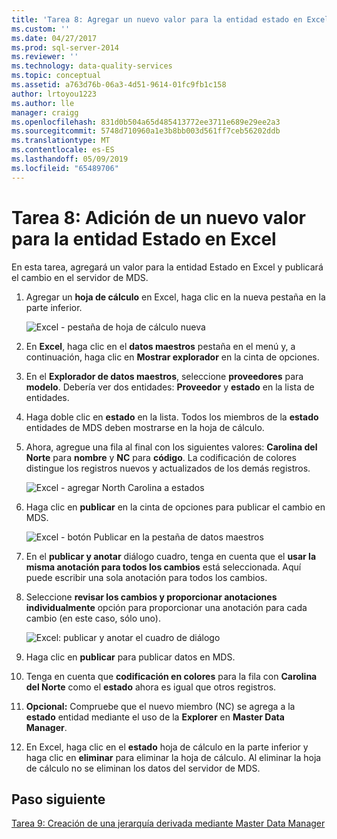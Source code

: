 ```yaml
---
title: 'Tarea 8: Agregar un nuevo valor para la entidad estado en Excel | Microsoft Docs'
ms.custom: ''
ms.date: 04/27/2017
ms.prod: sql-server-2014
ms.reviewer: ''
ms.technology: data-quality-services
ms.topic: conceptual
ms.assetid: a763d76b-06a3-4d51-9614-01fc9fb1c158
author: lrtoyou1223
ms.author: lle
manager: craigg
ms.openlocfilehash: 831d0b504a65d485413772ee3711e689e29ee2a3
ms.sourcegitcommit: 5748d710960a1e3b8bb003d561ff7ceb56202ddb
ms.translationtype: MT
ms.contentlocale: es-ES
ms.lasthandoff: 05/09/2019
ms.locfileid: "65489706"
---
```

# <a name="task-8-adding-a-new-value-for-state-entity-in-excel"></a>Tarea 8: Adición de un nuevo valor para la entidad Estado en Excel
  En esta tarea, agregará un valor para la entidad Estado en Excel y publicará el cambio en el servidor de MDS.  
  
1.  Agregar un **hoja de cálculo** en Excel, haga clic en la nueva pestaña en la parte inferior.  
  
     ![Excel - pestaña de hoja de cálculo nueva](../../2014/tutorials/media/et-addinganewvalueforstateentityinexcel-01.jpg "Excel - pestaña de hoja de cálculo nueva")  
  
2.  En **Excel**, haga clic en el **datos maestros** pestaña en el menú y, a continuación, haga clic en **Mostrar explorador** en la cinta de opciones.  
  
3.  En el **Explorador de datos maestros**, seleccione **proveedores** para **modelo**. Debería ver dos entidades: **Proveedor** y **estado** en la lista de entidades.  
  
4.  Haga doble clic en **estado** en la lista. Todos los miembros de la **estado** entidades de MDS deben mostrarse en la hoja de cálculo.  
  
5.  Ahora, agregue una fila al final con los siguientes valores: **Carolina del Norte** para **nombre** y **NC** para **código**. La codificación de colores distingue los registros nuevos y actualizados de los demás registros.  
  
     ![Excel - agregar North Carolina a estados](../../2014/tutorials/media/et-addinganewvalueforstateentityinexcel-02.jpg "Excel - agregar North Carolina a Estados")  
  
6.  Haga clic en **publicar** en la cinta de opciones para publicar el cambio en MDS.  
  
     ![Excel - botón Publicar en la pestaña de datos maestros](../../2014/tutorials/media/et-addinganewvalueforstateentityinexcel-03.jpg "Excel - botón Publicar en la pestaña de datos maestros")  
  
7.  En el **publicar y anotar** diálogo cuadro, tenga en cuenta que el **usar la misma anotación para todos los cambios** está seleccionada. Aquí puede escribir una sola anotación para todos los cambios.  
  
8.  Seleccione **revisar los cambios y proporcionar anotaciones individualmente** opción para proporcionar una anotación para cada cambio (en este caso, sólo uno).  
  
     ![Excel: publicar y anotar el cuadro de diálogo](../../2014/tutorials/media/et-addinganewvalueforstateentityinexcel-04.jpg "de Excel: publicar y anotar el cuadro de diálogo")  
  
9. Haga clic en **publicar** para publicar datos en MDS.  
  
10. Tenga en cuenta que **codificación en colores** para la fila con **Carolina del Norte** como el **estado** ahora es igual que otros registros.  
  
11. **Opcional:** Compruebe que el nuevo miembro (NC) se agrega a la **estado** entidad mediante el uso de la **Explorer** en **Master Data Manager**.  
  
12. En Excel, haga clic en el **estado** hoja de cálculo en la parte inferior y haga clic en **eliminar** para eliminar la hoja de cálculo. Al eliminar la hoja de cálculo no se eliminan los datos del servidor de MDS.  
  
## <a name="next-step"></a>Paso siguiente  
 [Tarea 9: Creación de una jerarquía derivada mediante Master Data Manager](../../2014/tutorials/task-9-creating-a-derived-hierarchy-using-master-data-manager.md)  
  
  

